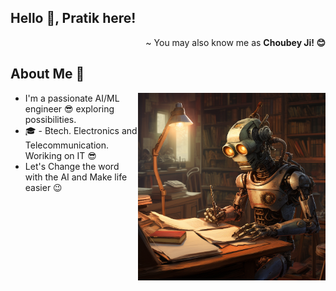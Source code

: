 ## Hello 👋, Pratik here!
<p align='right'> ~ You may also know me as <strong>Choubey Ji! 😊</strong></p>

<h2 align='left'>About Me 🦦</h2>

<img src="git.png" alt="side Image" align="right" width="300" height="auto" />

* I'm a passionate AI/ML engineer 😎 exploring possibilities.
* 🎓 - Btech. Electronics and Telecommunication. Woriking on IT 😎
* Let's Change the word with the AI and Make life easier 😉


